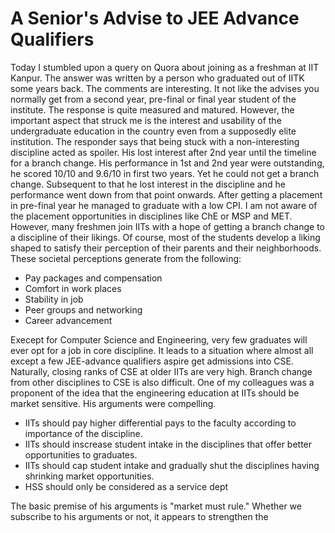 # A Senior's Advise to JEE Advance Qualifiers

Today I stumbled upon a query on Quora about joining as a freshman at IIT Kanpur. The answer was written by a person who graduated out of IITK
some years back. The comments are interesting. It not like the advises you normally get from a second year, pre-final or final year student of 
the institute. The response is quite measured and matured. However, the important aspect that struck me is the interest and usability of the
undergraduate education in the country even from a supposedly elite institution. The responder says that being stuck with a non-interesting 
discipline acted as spoiler. His lost interest after 2nd year until the timeline for a branch change. His performance in 1st and 2nd year
were outstanding, he scored 10/10 and 9.6/10 in first two years. Yet he could not get a branch change. Subsequent to that he lost interest in 
the discipline and he performance went down from that point onwards. After getting a placement in pre-final year he managed to graduate with
a low CPI. I am not aware of the placement opportunities in disciplines like ChE or MSP and MET. However, many freshmen join IITs with a 
hope of getting a branch change to a discipline of their likings. Of course, most of the students develop a liking shaped to satisfy their
perception of their parents and their neighborhoods. These societal perceptions generate from the following:

- Pay packages and compensation
- Comfort in work places
- Stability in job
- Peer groups and networking
- Career advancement 

Execept for Computer Science and Engineering, very few graduates will ever opt for a job in core discipline. It leads to a situation where almost all
except a few JEE-advance qualifiers aspire get admissions into CSE. Naturally, closing ranks of CSE at older IITs are very high. Branch
change from other disciplines to CSE is also difficult. One of my colleagues was a proponent of the idea that the engineering education at IITs
should be market sensitive. His arguments were compelling. 

- IITs should pay higher differential pays to the faculty according to importance of the discipline.
- IITs should inscrease student intake in the disciplines that offer better opportunities to graduates. 
- IITs should cap student intake and gradually shut the disciplines having shrinking market opportunities.  
- HSS should only be considered as a service dept 

The basic premise of his arguments is "market must rule." Whether we subscribe to his arguments or not, it appears to strengthen the 
